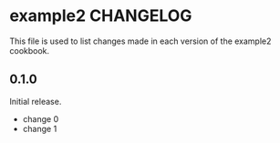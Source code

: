 # example2 CHANGELOG

This file is used to list changes made in each version of the example2 cookbook.

## 0.1.0

Initial release.

- change 0
- change 1
